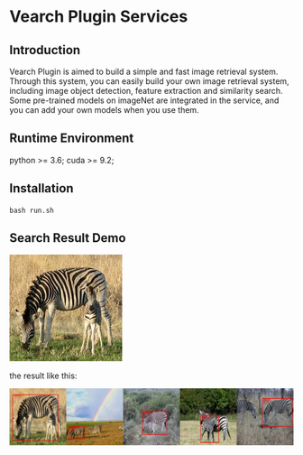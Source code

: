 # Vearch Plugin Services

## Introduction

Vearch Plugin is aimed to build a simple and fast image retrieval system. Through this system, you can easily build your own image retrieval system, including image object detection,  feature extraction and similarity search. Some pre-trained models on imageNet are integrated in the service, and you can add your own models when you use them.

## Runtime Environment

python >= 3.6;  cuda >= 9.2;

## Installation

```xshell
bash run.sh
```

## Search Result Demo
![docs/img/plugin/COCO_val2014_000000123599.jpg](docs/img/plugin/COCO_val2014_000000123599.jpg)

the result like this:

![docs/img/plugin/result.jpg](docs/img/plugin/result.jpg)



